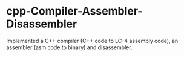 # cpp-Compiler-Assembler-Disassembler
Implemented a C++ compiler (C++ code to LC-4 assembly code), an assembler (asm code to binary) and disassembler.
